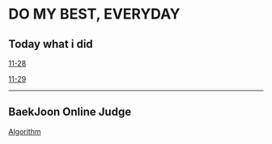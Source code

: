 # DO MY BEST, EVERYDAY

## Today what i did

[11-28](https://github.com/O-h-y-o/TIL/blob/master/Today%20what%20I%20did/11-28.md)

[11-29](https://github.com/O-h-y-o/TIL/blob/master/Today%20what%20I%20did/11-29.md)

<hr/>

## BaekJoon Online Judge

[Algorithm](https://github.com/O-h-y-o/TIL/tree/master/baekJoon)
